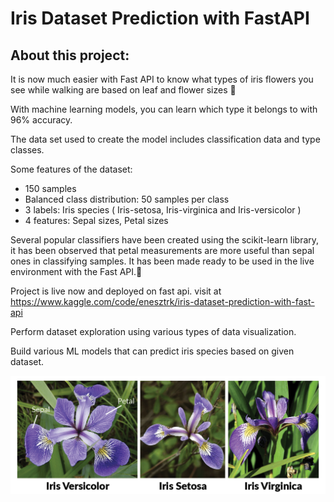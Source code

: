 # Iris Dataset Prediction with FastAPI
## About this project:
It is now much easier with Fast API to know what types of iris flowers you see while walking are based on leaf and flower sizes 🌸

With machine learning models, you can learn which type it belongs to with 96% accuracy.

The data set used to create the model includes classification data and type classes.

Some features of the dataset:
- 150 samples
- Balanced class distribution: 50 samples per class
- 3 labels: Iris species ( Iris-setosa, Iris-virginica and Iris-versicolor )
- 4 features: Sepal sizes, Petal sizes

Several popular classifiers have been created using the scikit-learn library, it has been observed that petal measurements are more useful than sepal ones in classifying samples. It has been made ready to be used in the live environment with the Fast API.🥳

Project is live now and deployed on fast api. visit at https://www.kaggle.com/code/enesztrk/iris-dataset-prediction-with-fast-api

Perform dataset exploration using various types of data visualization.

Build various ML models that can predict iris species based on given dataset.
​

![img](https://github.com/enessoztrk/Iris_Dataset_Prediction_with_FastAPI/blob/main/img/img.png?raw=true)
